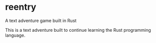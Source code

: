 # reentry
A text adventure game built in Rust

This is a text adventure built to continue learning the Rust programming language.
